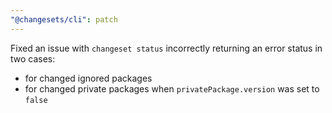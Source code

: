 ```yaml
---
"@changesets/cli": patch
---
```


Fixed an issue with `changeset status` incorrectly returning an error status in two cases:

- for changed ignored packages
- for changed private packages when `privatePackage.version` was set to `false`
